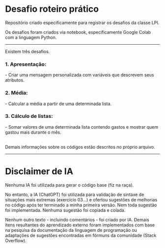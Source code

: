 # Desafio roteiro prático

Repositório criado especificamente para registrar os desafios da classe LPI.

Os desafios foram criados via notebook, especificamente Google Colab com a linguagem Python.

---

Existem três desafios.

<h3>1. Apresentação:</h3>
   - Criar uma mensagem personalizada com variáveis que descrevem seus atributos.
<h3>2. Média:</h3>
   - Calcular a média a partir de uma determinada lista.
<h3>3. Cálculo de listas:</h3>
   - Somar valores de uma determinada lista contendo gastos e mostrar quem gastou mais durante o mês.
   <br><br>

Demais informações sobre os códigos estão descritos no próprio arquivo.

---

# Disclaimer de IA

Nenhuma IA foi utilizada para gerar o código base (fiz na raça). 

No entanto, a IA (ChatGPT) foi utilizada para validação de sintaxe de situações mais extremas (exercício 03...) e ofertou sugestões de melhorias no código após ter terminado a minha primeira versão. Nem toda sugestão foi implementada. Nenhuma sugestão foi copiada e colada. 

Nenhum outro texto - incluindo comentários - foi criado por IA. Demais itens resultantes do aprendizado externo foram implementados com base na pesquisa da documentação da linguagem de programação ou adaptações de sugestões encontradas em fórmuns da comunidade (Stack Overflow).
